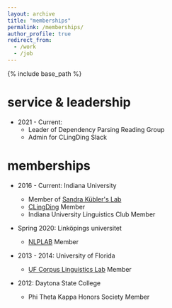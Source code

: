```yaml
---
layout: archive
title: "memberships"
permalink: /memberships/
author_profile: true
redirect_from:
  - /work
  - /job
---
```


{% include base_path %}

service & leadership
======
  * 2021 - Current:
    * Leader of Dependency Parsing Reading Group
    * Admin for CLingDing Slack

memberships
======
* 2016 - Current: Indiana University
  * Member of [Sandra Kübler's Lab](https://www.researchgate.net/lab/Sandra-Kuebler-Lab)
  * [CLingDing](https://cl.indiana.edu/clingding.html) Member
  * Indiana University Linguistics Club Member  

* Spring 2020: Linköpings universitet
  * [NLPLAB](https://www.ida.liu.se/divisions/hcs/nlplab/) Member  

* 2013 - 2014: University of Florida
  * [UF Corpus Linguistics Lab](https://people.clas.ufl.edu/swulff/uf-corpus-linguistics-lab/) Member  
  
* 2012: Daytona State College
  * Phi Theta Kappa Honors Society Member